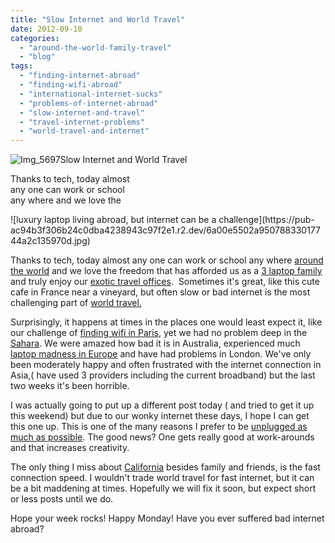 ```yaml
---
title: "Slow Internet and World Travel"
date: 2012-09-10
categories: 
  - "around-the-world-family-travel"
  - "blog"
tags: 
  - "finding-internet-abroad"
  - "finding-wifi-abroad"
  - "international-internet-sucks"
  - "problems-of-internet-abroad"
  - "slow-internet-and-travel"
  - "travel-internet-problems"
  - "world-travel-and-internet"
---
```


![Img_5697](https://pub-ac94b3f306b24c0dba4238943c97f2e1.r2.dev/6a00e5502a95078833017744a29818970d.jpg)Slow Internet and World Travel  
  
Thanks to tech, today almost  
any one can work or school  
any where and we love the

<!--more--> ![luxury laptop living abroad, but internet can be a challenge](https://pub-ac94b3f306b24c0dba4238943c97f2e1.r2.dev/6a00e5502a95078833017744a2c135970d.jpg)  
  
  
Thanks to tech, today almost any one can work or school any where [around the world](http://soultravelers3new.local/2010/04/around-the-world-family-travel-soultravelers3-digital-nomad-global-international-family-travel.html "around the world travel") and we love the freedom that has afforded us as a [3 laptop family](http://soultravelers3new.local/2008/04/3-laptop-fami-2.html "3 laptop family") and truly enjoy our [exotic travel offices](http://soultravelers3new.local/2008/10/the-traveling-o.html "exotic travel offices around the world").  Sometimes it's great, like this cute cafe in France near a vineyard, but often slow or bad internet is the most challenging part of [world travel.](http://soultravelers3new.local/2012/01/amazing-family-world-tour.html "world travel")  
  
Surprisingly, it happens at times in the places one would least expect it, like our challenge of [finding wifi in Paris](http://soultravelers3new.local/2010/10/free-wifi-travel-office-paris-digital-nomad-technomad-minimalist-workshift-mobile-work-on-the-road.html "finding wifi in Paris"), yet we had no problem deep in the [Sahara](http://soultravelers3new.local/2008/12/sahara-dream.html "sahara dream travel with family"). We were amazed how bad it is in Australia, experienced much [laptop madness in Europe](http://soultravelers3new.local/2006/10/laptop-madness.html "laptop madness in Europe--no internet") and have had problems in London. We've only been moderately happy and often frustrated with the internet connection in Asia,( have used 3 providers including the current broadband) but the last two weeks it's been horrible.  
  
I was actually going to put up a different post today ( and tried to get it up this weekend) but due to our wonky internet these days, I hope I can get this one up. This is one of the many reasons I prefer to be [unplugged as much as possible](http://soultravelers3new.local/2012/06/unplugged-todays-best-luxury-.html "unplugged as much as possible"). The good news? One gets really good at work-arounds and that increases creativity.  
  
The only thing I miss about [California](http://soultravelers3new.local/2012/08/top-10-california-destinations.html "California travel") besides family and friends, is the fast connection speed. I wouldn't trade world travel for fast internet, but it can be a bit maddening at times. Hopefully we will fix it soon, but expect short or less posts until we do.  
  
Hope your week rocks! Happy Monday! Have you ever suffered bad internet abroad?
